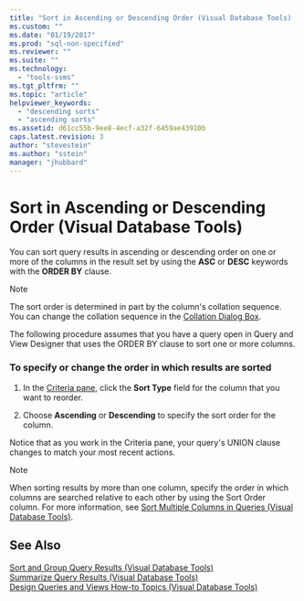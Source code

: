 ```yaml
---
title: "Sort in Ascending or Descending Order (Visual Database Tools) | Microsoft Docs"
ms.custom: ""
ms.date: "01/19/2017"
ms.prod: "sql-non-specified"
ms.reviewer: ""
ms.suite: ""
ms.technology: 
  - "tools-ssms"
ms.tgt_pltfrm: ""
ms.topic: "article"
helpviewer_keywords: 
  - "descending sorts"
  - "ascending sorts"
ms.assetid: d61cc55b-9ee8-4ecf-a32f-6459ae43910b
caps.latest.revision: 3
author: "stevestein"
ms.author: "sstein"
manager: "jhubbard"
---
```

# Sort in Ascending or Descending Order (Visual Database Tools)
You can sort query results in ascending or descending order on one or more of the columns in the result set by using the **ASC** or **DESC** keywords with the **ORDER BY** clause.  
  
> [!NOTE]  
> The sort order is determined in part by the column's collation sequence. You can change the collation sequence in the [Collation Dialog Box](../../ssms/visual-db-tools/collation-dialog-box-visual-database-tools.md).  
  
The following procedure assumes that you have a query open in Query and View Designer that uses the ORDER BY clause to sort one or more columns.  
  
### To specify or change the order in which results are sorted  
  
1.  In the [Criteria pane](../../ssms/visual-db-tools/criteria-pane-visual-database-tools.md), click the **Sort Type** field for the column that you want to reorder.  
  
2.  Choose **Ascending** or **Descending** to specify the sort order for the column.  
  
Notice that as you work in the Criteria pane, your query's UNION clause changes to match your most recent actions.  
  
> [!NOTE]  
> When sorting results by more than one column, specify the order in which columns are searched relative to each other by using the Sort Order column. For more information, see [Sort Multiple Columns in Queries &#40;Visual Database Tools&#41;](../../ssms/visual-db-tools/sort-multiple-columns-in-queries-visual-database-tools.md).  
  
## See Also  
[Sort and Group Query Results &#40;Visual Database Tools&#41;](../../ssms/visual-db-tools/sort-and-group-query-results-visual-database-tools.md)  
[Summarize Query Results &#40;Visual Database Tools&#41;](../../ssms/visual-db-tools/summarize-query-results-visual-database-tools.md)  
[Design Queries and Views How-to Topics &#40;Visual Database Tools&#41;](../../ssms/visual-db-tools/design-queries-and-views-how-to-topics-visual-database-tools.md)  
  

